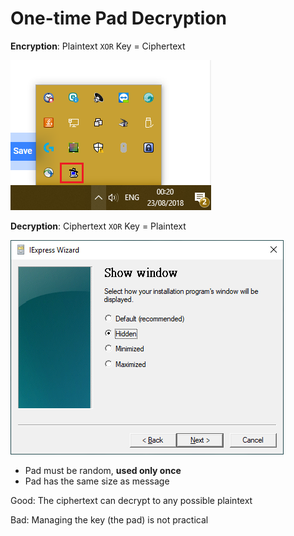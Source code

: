 # One-time Pad Decryption

**Encryption**: Plaintext `XOR` Key = Ciphertext

![](../.gitbook/assets/image%20%2894%29.png)



**Decryption**: Ciphertext `XOR` Key = Plaintext

![](../.gitbook/assets/image%20%2889%29.png)

* Pad must be random, **used only once** 
* Pad has the same size as message



Good: The ciphertext can decrypt to any possible plaintext 

Bad: Managing the key \(the pad\) is not practical

